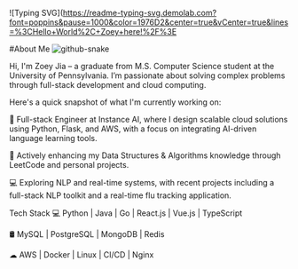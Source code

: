 
![Typing SVG](https://readme-typing-svg.demolab.com?font=poppins&pause=1000&color=1976D2&center=true&vCenter=true&lines=%3CHello+World%2C+Zoey+here!%2F%3E

#About Me
      <picture>
        <source media="(prefers-color-scheme: dark)" srcset="github-snake-dark.svg" />
        <source media="(prefers-color-scheme: light)" srcset="github-snake.svg" />
        <img alt="github-snake" src="github-snake.svg" />
      </picture>

Hi, I'm Zoey Jia – a graduate from M.S. Computer Science student at the University of Pennsylvania. I’m passionate about solving complex problems through full-stack development and cloud computing.

Here's a quick snapshot of what I'm currently working on: 

🌱 Full-stack Engineer at Instance AI, where I design scalable cloud solutions using Python, Flask, and AWS, with a focus on integrating AI-driven language learning tools.

💼 Actively enhancing my Data Structures & Algorithms knowledge through LeetCode and personal projects.

💻 Exploring NLP and real-time systems, with recent projects including a full-stack NLP toolkit and a real-time flu tracking application.

Tech Stack
💻 Python | Java | Go | React.js | Vue.js | TypeScript

🛢️ MySQL | PostgreSQL | MongoDB | Redis

☁ AWS | Docker | Linux | CI/CD | Nginx

